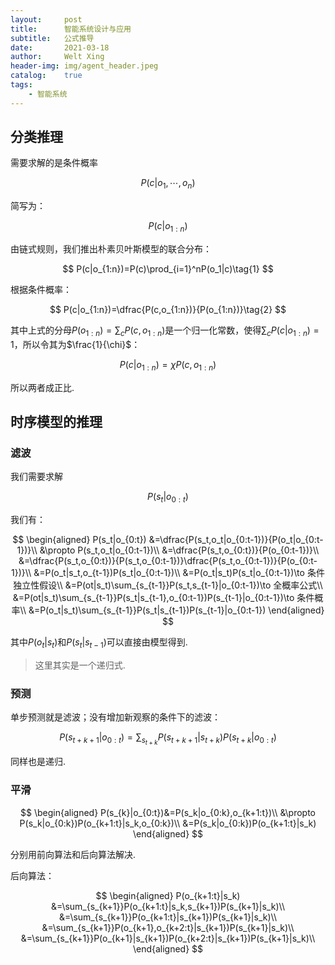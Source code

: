 ```yaml
---
layout:     post
title:      智能系统设计与应用
subtitle:   公式推导
date:       2021-03-18
author:     Welt Xing
header-img: img/agent_header.jpeg
catalog:    true
tags:
    - 智能系统
---
```


## 分类推理

需要求解的是条件概率

$$
P(c\vert o_1,\cdots,o_n)
$$

简写为：

$$
P(c|o_{1:n})
$$

由链式规则，我们推出朴素贝叶斯模型的联合分布：

$$
P(c|o_{1:n})=P(c)\prod_{i=1}^nP(o_1|c)\tag{1}
$$

根据条件概率：

$$
P(c|o_{1:n})=\dfrac{P(c,o_{1:n})}{P(o_{1:n})}\tag{2}
$$

其中上式的分母$P(o_{1:n})=\sum_cP(c,o_{1:n})$是一个归一化常数，使得$\sum_{c}P(c\vert o_{1:n})=1$，所以令其为$\frac{1}{\chi}$：

$$
P(c|o_{1:n})=\chi P(c,o_{1:n})\tag{3}
$$

所以两者成正比.

## 时序模型的推理

### 滤波

我们需要求解

$$
P(s_t|o_{0:t})
$$

我们有：

$$
\begin{aligned}
P(s_t|o_{0:t})
&=\dfrac{P(s_t,o_t|o_{0:t-1})}{P(o_t|o_{0:t-1})}\\
&\propto P(s_t,o_t|o_{0:t-1})\\
&=\dfrac{P(s_t,o_{0:t})}{P(o_{0:t-1})}\\
&=\dfrac{P(s_t,o_{0:t})}{P(s_t,o_{0:t-1})}\dfrac{P(s_t,o_{0:t-1})}{P(o_{0:t-1})}\\
&=P(o_t|s_t,o_{t-1})P(s_t|o_{0:t-1})\\
&=P(o_t|s_t)P(s_t|o_{0:t-1})\to 条件独立性假设\\
&=P(ot|s_t)\sum_{s_{t-1}}P(s_t,s_{t-1}|o_{0:t-1})\to 全概率公式\\
&=P(ot|s_t)\sum_{s_{t-1}}P(s_t|s_{t-1},o_{0:t-1})P(s_{t-1}|o_{0:t-1})\to 条件概率\\
&=P(o_t|s_t)\sum_{s_{t-1}}P(s_t|s_{t-1})P(s_{t-1}|o_{0:t-1})
\end{aligned}
$$

其中$P(o_t\vert s_t)$和$P(s_t\vert s_{t-1})$可以直接由模型得到.

> 这里其实是一个递归式.

### 预测

单步预测就是滤波；没有增加新观察的条件下的滤波：

$$
P(s_{t+k+1}|o_{0:t})=\sum_{s_{t+k}}P(s_{t+k+1}|s_{t+k})P(s_{t+k}|o_{0:t})
$$

同样也是递归.

### 平滑

$$
\begin{aligned}
P(s_{k}|o_{0:t})&=P(s_k|o_{0:k},o_{k+1:t})\\
&\propto P(s_k|o_{0:k})P(o_{k+1:t}|s_k,o_{0:k})\\
&=P(s_k|o_{0:k})P(o_{k+1:t}|s_k)
\end{aligned}
$$

分别用前向算法和后向算法解决.

后向算法：

$$
\begin{aligned}
P(o_{k+1:t}|s_k)
&=\sum_{s_{k+1}}P(o_{k+1:t}|s_k,s_{k+1})P(s_{k+1}|s_k)\\
&=\sum_{s_{k+1}}P(o_{k+1:t}|s_{k+1})P(s_{k+1}|s_k)\\
&=\sum_{s_{k+1}}P(o_{k+1},o_{k+2:t}|s_{k+1})P(s_{k+1}|s_k)\\
&=\sum_{s_{k+1}}P(o_{k+1}|s_{k+1})P(o_{k+2:t}|s_{k+1})P(s_{k+1}|s_k)\\
\end{aligned}
$$

